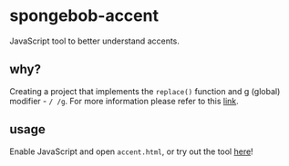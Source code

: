 # spongebob-accent
JavaScript tool to better understand accents.

## why?
Creating a project that implements the `replace()` function and g (global) modifier - `/ /g`. For more information please refer to this [link](https://www.youtube.com/watch?v=LkNuo1P7M0s). 

## usage
Enable JavaScript and open `accent.html`, or try out the tool [here](https://junarrrr.github.io/spongebob-accent/)!
